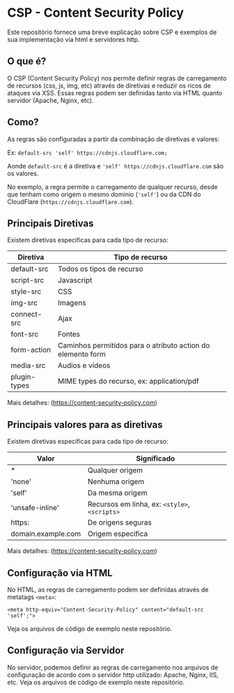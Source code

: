 # CSP - Content Security Policy
Este repositório fornece uma breve explicação sobre CSP e exemplos de sua implementação via html e servidores http.


## O que é?
O CSP (Content Security Policy) nos permite definir regras de carregamento de recursos (css, js, img, etc) através de diretivas e reduzir os ricos de ataques via XSS. Essas regras podem ser definidas tanto via HTML quanto servidor (Apache, Nginx, etc).

## Como?
As regras são configuradas a partir da combinação de diretivas e valores:

Ex: `default-src 'self' https://cdnjs.cloudflare.com;`

Aonde `default-src` é a diretiva e `'self' https://cdnjs.cloudflare.com` são os valores.

No exemplo, a regra permite o carregamento de qualquer recurso, desde que tenham como origem o mesmo domínio (`'self'`) ou da CDN do CloudFlare (`https://cdnjs.cloudflare.com`).

## Principais Diretivas
Existem diretivas especificas para cada tipo de recurso:

| Diretiva | Tipo de recurso |
|----------|-----------------|
| default-src | Todos os tipos de recurso |
| script-src | Javascript |
| style-src | CSS |
| img-src | Imagens |
| connect-src | Ajax |
| font-src | Fontes |
| form-action | Caminhos permitidos para o atributo action do elemento form |
| media-src | Audios e vídeos |
| plugin-types | MIME types do recurso, ex: application/pdf |

Mais detalhes: (https://content-security-policy.com)

## Principais valores para as diretivas
Existem diretivas especificas para cada tipo de recurso:

| Valor | Significado |
|-------|-------------|
| * | Qualquer origem |
| 'none' | Nenhuma origem |
| 'self' | Da mesma origem |
| 'unsafe-inline' | Recursos em linha, ex: `<style>`, `<scripts>` |
| https: | De origens seguras  |
| domain.example.com | Origem especifica |
  
Mais detalhes: (https://content-security-policy.com)


## Configuração via HTML
No HTML, as regras de carregamento podem ser definidas através de metatags `<meta>`:

`<meta http-equiv="Content-Security-Policy" content="default-src 'self';">`

Veja os arquivos de código de exemplo neste repositório.


## Configuração via Servidor
No servidor, podemos definir as regras de carregamento nos arquivos de configuração de acordo com o servidor http utilizado: Apache, Nginx, IIS, etc. Veja os arquivos de código de exemplo neste repositório. 
